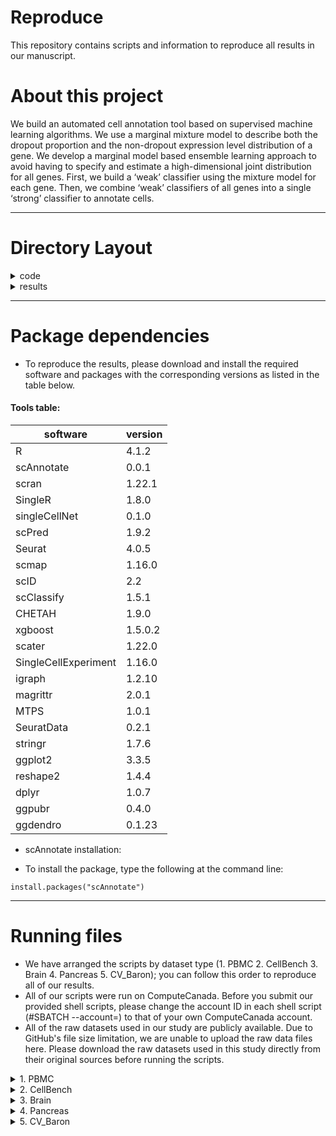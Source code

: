 # Reproduce

This repository contains scripts and information to reproduce all results in our manuscript.

# About this project 

We build an automated cell annotation tool based on supervised machine learning
algorithms. We use a marginal mixture model to describe both the dropout proportion and the non-dropout expression level distribution of a gene. We develop a marginal model based ensemble learning approach to avoid having to specify and estimate a high-dimensional joint distribution for all genes. First, we build a ‘weak’ classifier using the mixture model for each gene. Then, we combine ‘weak’ classifiers of all genes into a single ‘strong’ classifier to annotate cells.

---

# Directory Layout

<details><summary>code</summary>

    ├── code                                               # All of the scripts to reproduce the results in the scAnnotate manuscript.
    │     ├── 1. PBMC
    │            ├── preprocessing_PBMC_crossplatform.sh   # Shell script to run preprocessing_PBMC_crossplatform.R
    │            ├── preprocessing_PBMC_crossplatform.R    # R script to preprocess the PBMC dataset
    │            ├── run_pbmc.sh                           # Shell script with loops to submit all shell scripts for each method on the PBMC dataset at once
    │            ├── run.sh                                # Shell script to run each corresponding R script on the selected dataset
    │            ├── scAnnotate.r                          # R script to run our method, scAnnotate, on the selected dataset
    │            ├── CaSTLe.r                              # R script to run competing method CaSTLe on the selected dataset
    │            ├── CHETAH.r                              # R script to run competing method CHETAH on the selected dataset
    │            ├── scClassify.r                          # R script to run competing method scClassify on the selected dataset
    │            ├── scID.r                                # R script to run competing method scID on the selected dataset
    │            ├── scmapCell.r                           # R script to run competing method scmapCell on the selected dataset
    │            ├── scmapCluster.r                        # R script to run competing method scmapCluster on the selected dataset
    │            ├── scPred.r                              # R script to run competing method scPred on the selected dataset
    │            ├── singleCellNet.r                       # R script to run competing method singleCellNet on the selected dataset
    │            └── SingleR.r                             # R script to run competing method SingleR on the selected dataset
    |
    │     ├── 2. CellBench
    │            ├── preprocessing_CellBench.sh            # Shell script to run preprocessing_CellBench.R
    │            ├── preprocessing_CellBench.R             # R script to preprocess the CellBench dataset
    │            ├── run_cellbench.sh                      # Shell script with loops to submit all shell scripts for each method on the CellBench dataset at once
    │            ├── run.sh                                # Shell script to run each corresponding R script on the selected dataset
    │            ├── scAnnotate.r                          # R script to run our method, scAnnotate, on the selected dataset
    │            ├── CaSTLe.r                              # R script to run competing method CaSTLe on the selected dataset
    │            ├── CHETAH.r                              # R script to run competing method CHETAH on the selected dataset
    │            ├── scClassify.r                          # R script to run competing method scClassify on the selected dataset
    │            ├── scID.r                                # R script to run competing method scID on the selected dataset
    │            ├── scmapCell.r                           # R script to run competing method scmapCell on the selected dataset
    │            ├── scmapCluster.r                        # R script to run competing method scmapCluster on the selected dataset
    │            ├── scPred.r                              # R script to run competing method scPred on the selected dataset
    │            ├── singleCellNet.r                       # R script to run competing method singleCellNet on the selected dataset
    │            └── SingleR.r                             # R script to run competing method SingleR on the selected dataset  
    |
    │     ├── 3. Brain
    │            ├── 3.1. ALM_MTG
    |                    ├── preprocessing_ALM_MTG.sh      # Shell script to run preprocessing_ALM_MTG.R
    │                    ├── preprocessing_ALM_MTG.R       # R script to preprocess the ALM and MTG datasets
    │                    ├── run_ALM_MTG.sh                # Shell script with loops to submit all shell scripts for each method on the ALM and MTG datasets at once
    │                    ├── run.sh                        # Shell script to run each corresponding R script on the selected dataset
    │                    ├── scAnnotate.r                  # R script to run our method, scAnnotate, on the selected dataset
    │                    ├── CaSTLe.r                      # R script to run competing method CaSTLe on the selected dataset
    │                    ├── CHETAH.r                      # R script to run competing method CHETAH on the selected dataset
    │                    ├── scClassify.r                  # R script to run competing method scClassify on the selected dataset
    │                    ├── scID.r                        # R script to run competing method scID on the selected dataset
    │                    ├── scmapCell.r                   # R script to run competing method scmapCell on the selected dataset
    │                    ├── scmapCluster.r                # R script to run competing method scmapCluster on the selected dataset
    │                    ├── scPred.r                      # R script to run competing method scPred on the selected dataset
    │                    ├── singleCellNet.r               # R script to run competing method singleCellNet on the selected dataset
    │                    └── SingleR.r                     # R script to run competing method SingleR on the selected dataset   
    |
    │            └── 3.2. V1_MTG   
    |                    ├── preprocessing_V1_MTG.sh      # Shell script to run preprocessing_V1_MTG.R
    │                    ├── preprocessing_V1_MTG.R       # R script to preprocess the V1 and MTG datasets
    │                    ├── run_V1_MTG.sh                # Shell script with loops to submit all shell scripts for each method on the V1 and MTG datasets at once
    │                    ├── run.sh                        # Shell script to run each corresponding R script on the selected dataset
    │                    ├── scAnnotate.r                  # R script to run our method, scAnnotate, on the selected dataset
    │                    ├── CaSTLe.r                      # R script to run competing method CaSTLe on the selected dataset
    │                    ├── CHETAH.r                      # R script to run competing method CHETAH on the selected dataset
    │                    ├── scClassify.r                  # R script to run competing method scClassify on the selected dataset
    │                    ├── scID.r                        # R script to run competing method scID on the selected dataset
    │                    ├── scmapCell.r                   # R script to run competing method scmapCell on the selected dataset
    │                    ├── scmapCluster.r                # R script to run competing method scmapCluster on the selected dataset
    │                    ├── scPred.r                      # R script to run competing method scPred on the selected dataset
    │                    ├── singleCellNet.r               # R script to run competing method singleCellNet on the selected dataset
    │                    └── SingleR.r                     # R script to run competing method SingleR on the selected dataset   
    |
    │     ├── 4. Pancreas
    │            ├── processing_Baron.sh                   # Shell script to run processing_Baron.R
    │            ├── processing_Baron.R                    # R script to preprocess the Baron pancreas dataset
    │            ├── run_panc.sh                           # Shell script with loops to submit all shell scripts for each method on the Baron pancreas dataset at once
    │            ├── run.sh                                # Shell script to run each corresponding R script on the selected dataset
    │            ├── scAnnotate.r                          # R scripts to run our method, scAnnotate, on the selected dataset
    │            ├── CaSTLe.r                              # R scripts to run competing method CaSTLe on the selected dataset
    │            ├── CHETAH.r                              # R scripts to run competing method CHETAH on the selected dataset
    │            ├── scClassify.r                          # R scripts to run competing method scClassify on the selected dataset
    │            ├── scID.r                                # R scripts to run competing method scID on the selected dataset
    │            ├── scmapCell.r                           # R scripts to run competing method scmapCell on the selected dataset
    │            ├── scmapCluster.r                        # R scripts to run competing method scmapCluster on the selected dataset
    │            ├── scPred.r                              # R scripts to run competing method scPred on the selected dataset
    │            ├── singleCellNet.r                       # R scripts to run competing method singleCellNet on the selected dataset
    │            ├── SingleR.r                             # R scripts to run competing method SingleR on the selected dataset
    │            └── human_mouse_genes_Jul_24_2018.rda     # ortholog table provided by SingleCellNet to converted the human gene symbols to mouse ortholog gene
symbols
    │
    │     └── 5. CV_Baron
    │            ├── cv_Baronhuman.sh                      # Shell script to run cv_Baronhuman.R
    │            ├── cv_Baronhuman.R                       # R script to process the Baron human pancreas dataset
    │            ├── run_cellbench.sh                      # Shell script with loops to submit all shell scripts for each method on the Baron human pancreas dataset at once
    │            ├── run.sh                                # Shell script to run each corresponding R script on the selected dataset
    │            ├── scAnnotate.r                          # R script to run our method, scAnnotate, on the selected dataset
    │            ├── CaSTLe.r                              # R script to run competing method CaSTLe on the selected dataset
    │            ├── CHETAH.r                              # R script to run competing method CHETAH on the selected dataset
    │            ├── scClassify.r                          # R script to run competing method scClassify on the selected dataset
    │            ├── scID.r                                # R script to run competing method scID on the selected dataset
    │            ├── scmapCell.r                           # R script to run competing method scmapCell on the selected dataset
    │            ├── scmapCluster.r                        # R script to run competing method scmapCluster on the selected dataset
    │            ├── scPred.r                              # R script to run competing method scPred on the selected dataset
    │            ├── singleCellNet.r                       # R script to run competing method singleCellNet on the selected dataset
    │            └── SingleR.r                             # R script to run competing method SingleR on the selected dataset   
</details>

<details><summary>results</summary>
   
    ├── results                                            # All results used in the scAnnotate manuscript.
    │     ├── 1. annotation results
    │            ├── 1.1 PBMC                              # All annotation results for each method on the PBMC dataset
    │            ├── 1.2 CellBench                         # All annotation results for each method on the CellBench dataset 
    │            ├── 1.3 Brain                             # All annotation results for each method on the Brain dataset
    │            ├── 1.4 Pancreas                          # All annotation results for each method on the pancreas dataset
    │            └── 1.5 CV_Baron                          # All annotation results for each method on the Baron human dataset
    |
    │     └── 2. analysis scripts        
    │            ├── results_crossplatform.R               # R script to evaluate the performance of each method on cross-platform datasets by accuracy for each cell population, mean accuracy, and overall accuracy
    │            ├── results_crossspecies.R                # R script to evaluate the performance of each method on cross-species datasets by accuracy for each cell population, mean accuracy, and overall accuracy
    │            └──results_cv.R                          # R script to evaluate the performance of each method on intra-datasets (Baron_human) by accuracy for each cell population, mean accuracy, and overall accuracy 
</details>
  

---

# Package dependencies
- To reproduce the results, please download and install the required software and packages with the corresponding versions as listed in the table below.

#### Tools table:
|software|version|
|--------|-------|
|R|4.1.2|
|scAnnotate|0.0.1|
|scran|1.22.1|
|SingleR|1.8.0|
|singleCellNet|0.1.0|
|scPred|1.9.2|
|Seurat|4.0.5|
|scmap|1.16.0|
|scID|2.2|
|scClassify|1.5.1|
|CHETAH|1.9.0|
|xgboost|1.5.0.2|
|scater|1.22.0|
|SingleCellExperiment|1.16.0|
|igraph|1.2.10|
|magrittr|2.0.1|
|MTPS|1.0.1|
|SeuratData|0.2.1|
|stringr|1.7.6|
|ggplot2|3.3.5|
|reshape2|1.4.4|
|dplyr|1.0.7|
|ggpubr|0.4.0|
|ggdendro|0.1.23|


- scAnnotate installation:

- To install the package, type the following at the command line:

```
install.packages("scAnnotate")
```

---

# Running files
- We have arranged the scripts by dataset type (1. PBMC 2. CellBench 3. Brain 4. Pancreas 5. CV_Baron); you can follow this order to reproduce all of our results. 
- All of our scripts were run on ComputeCanada. Before you submit our provided shell scripts, please change the account ID in each shell script (#SBATCH --account=) to that of your own ComputeCanada account. 
- All of the raw datasets used in our study are publicly available. Due to GitHub's file size limitation, we are unable to upload the raw data files here. Please download the raw datasets used in this study directly from their original sources before running the scripts.

<details><summary>1. PBMC </summary>
  
  1). Download the raw data: the PBMC dataset was downloaded from the SeuratData package with dataset name "pbmcsca". 
~~~
  R
  library(SeuratData)
  InstallData("pbmcsca")
~~~  
  2). Process the dataset: submit the shell script to process the PBMC dataset
~~~
 sbatch preprocessing_PBMC_crossplatform.sh
~~~
  3). Run the methods: submit the shell script to run each method's R script on the selected dataset.
~~~
 sbatch run_pbmc.sh
~~~
</details>

<details><summary>2. CellBench </summary> 
  
  1). Download the raw data: CellBench was download from Zenodo (https://zenodo.org/record/3357167#.YjpANOfMKw4)
  
  2). Process the dataset: submit the shell script to process the CellBench dataset
~~~
 sbatch preprocessing_CellBench.sh
~~~
  
  3). Run the methods: submit the shell script to run each method's R script on the selected dataset.
~~~
 sbatch run_cellbench.sh
~~~
</details>

<details><summary>3. Brain </summary>
  
  3.1 ALM_MTG
  
  1). Download the raw data: MouseALM_HumanMTG(**) was download from Zenodo (https://zenodo.org/record/3357167#.YjpANOfMKw4)
  
  2). Process the dataset: submit the shell script to process the ALM and MTG datasets
~~~
 sbatch preprocessing_ALM_MTG.sh
~~~
  
  3). Run the methods: submit the shell script to run each method's R script on the selected dataset.
~~~
 sbatch run_ALM_MTG.sh
~~~
  
  3.2 V1_MTG
 
  1). Download the raw data: MouseV1_HumanMTG(**) was download from Zenodo (https://zenodo.org/record/3357167#.YjpANOfMKw4)
  
  2). Process the dataset: submit the shell script to process the V1 and MTG datasets
~~~
 sbatch preprocessing_V1_MTG.sh
~~~
  
  3). Run the methods: submit the shell script to run each method's R script on the selected dataset.
~~~
 sbatch run_V1_MTG.sh
~~~

</details>


<details><summary>4. Pancreas </summary>
  
  1). Download the raw data: the pancreas data was downloaded from National Center for Biotechnology Information (NCBI) Gene Expression Omnibus (GEO) for GSE84133. https://www.ncbi.nlm.nih.gov/geo/download/?acc=GSE84133&format=file

  2). Process the dataset: submit the shell script to process the Baron pancreas dataset
~~~
 sbatch processing_Baron.sh
~~~
  3). Run the methods: submit the shell script to run each method's R script on the selected dataset.
~~~
 sbatch run_panc.sh
~~~
</details>


<details><summary>5. CV_Baron </summary>
  
  1). Move the selected dataset into the (**home directory?) folder: the selected dataset "Baron_human.rds" is outputted from processing_Baron.R (which is already run in Step 4 above)

  2). Process the dataset: submit the shell script to process the Baron human pancreas dataset
~~~
 sbatch cv_Baronhuman.sh
~~~
  3). Run the methods: submit the shell script to run each method's R script on the selected dataset.
~~~
 sbatch run_baron10.sh
~~~
</details>



